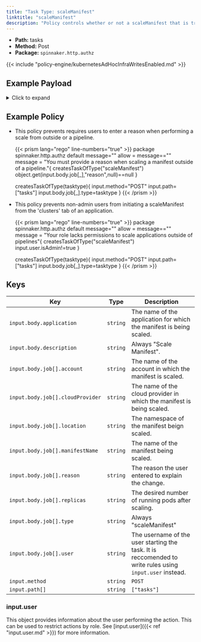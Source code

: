 ```yaml
---
title: "Task Type: scaleManifest"
linktitle: "scaleManifest"
description: "Policy controls whether or not a scaleManifest that is triggered from outside a spinnaker pipeline (e.g. from the ‘Clusters’ tab of an application’s ‘edit’ action) can run."
---
```


- **Path:** tasks
- **Method:** Post
- **Package:** `spinnaker.http.authz`

{{< include "policy-engine/kubernetesAdHocInfraWritesEnabled.md" >}}


## Example Payload

<details><summary>Click to expand</summary>

```json
{
  "input": {
    "body": {
      "application": "hostname",
      "description": "Scale manifest",
      "job": [
        {
          "account": "spinnaker",
          "cloudProvider": "kubernetes",
          "location": "staging",
          "manifestName": "deployment hostname",
          "reason": null,
          "replicas": "5",
          "type": "scaleManifest",
          "user": "myUserName"
        }
      ]
    },
    "method": "POST",
    "path": [
      "tasks"
    ],
    "user": {
      "isAdmin": false,
      "roles": [],
      "username": "myUserName"
    }
  }
}
```
</details>

## Example Policy

- This policy prevents requires users to enter a reason when performing a scale from outside or a pipeline.

  {{< prism lang="rego" line-numbers="true" >}}
  package spinnaker.http.authz
  default message=""
  allow = message==""
  message = "You must provide a reason when scaling a manifest outside of a pipeline."{
        createsTaskOfType("scaleManifest")
        object.get(input.body.job[_],"reason",null)==null
  }

  createsTaskOfType(tasktype){
      input.method="POST"
      input.path=["tasks"]
      input.body.job[_].type=tasktype
  }
  {{< /prism >}}

- This policy prevents non-admin users from initiating a scaleManifest from the 'clusters' tab of an application.

  {{< prism lang="rego" line-numbers="true" >}}
  package spinnaker.http.authz
  default message=""
  allow = message==""
  message = "Your role lacks permissions to scale applications outside of pipelines"{
        createsTaskOfType("scaleManifest")
        input.user.isAdmin!=true
  }

  createsTaskOfType(tasktype){
      input.method="POST"
      input.path=["tasks"]
      input.body.job[_].type=tasktype
  }
  {{< /prism >}}

## Keys

| Key                              | Type     | Description                                                                                              |
| -------------------------------- | -------- | -------------------------------------------------------------------------------------------------------- |
| `input.body.application`         | `string` | The name of the application for which the manifest is being scaled.                                      |
| `input.body.description`         | `string` | Always "Scale Manifest".                                                                                 |
| `input.body.job[].account`       | `string` | The name of the account in which the manifest is scaled.                                                 |
| `input.body.job[].cloudProvider` | `string` | The name of the cloud provider in which the manifest is being scaled.                                    |
| `input.body.job[].location`      | `string` | The namespace of the manifest beign scaled.                                                              |
| `input.body.job[].manifestName`  | `string` | The name of the manifest being scaled.                                                                   |
| `input.body.job[].reason`        | `string` | The reason the user entered to explain the change.                                                       |
| `input.body.job[].replicas`      | `string` | The desired number of running pods after scaling.                                                        |
| `input.body.job[].type`          | `string` | Always "scaleManifest"                                                                                   |
| `input.body.job[].user`          | `string` | The username of the user starting the task. It is reccomended to write rules using `input.user` instead. |
| `input.method`                   | `string` | `POST`                                                                                                   |
| `input.path[]`                   | `string` | `["tasks"]`                                                                                              |

### input.user

This object provides information about the user performing the action. This can be used to restrict actions by role. See [input.user]({{< ref "input.user.md" >}}) for more information.
